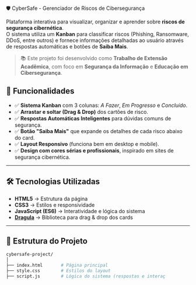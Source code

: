 🛡️ CyberSafe - Gerenciador de Riscos de Cibersegurança

Plataforma interativa para visualizar, organizar e aprender sobre **riscos de segurança cibernética**.  
O sistema utiliza um **Kanban** para classificar riscos (Phishing, Ransomware, DDoS, entre outros) e fornece informações detalhadas ao usuário através de respostas automáticas e botões de **Saiba Mais**.

> 📚 Este projeto foi desenvolvido como **Trabalho de Extensão Acadêmica**, com foco em **Segurança da Informação** e **Educação em Cibersegurança**.

## 🚀 Funcionalidades

- ✅ **Sistema Kanban** com 3 colunas: *A Fazer*, *Em Progresso* e *Concluído*.  
- ✅ **Arrastar e soltar (Drag & Drop)** dos cartões de risco.  
- ✅ **Respostas Automáticas Inteligentes** para dúvidas comuns de segurança.  
- ✅ **Botão "Saiba Mais"** que expande os detalhes de cada risco abaixo do card.  
- ✅ **Layout Responsivo** (funciona bem em desktop e mobile).  
- ✅ **Design com cores sérias e profissionais**, inspirado em sites de segurança cibernética.  

---

## 🛠️ Tecnologias Utilizadas

- **HTML5** → Estrutura da página  
- **CSS3** → Estilos e responsividade  
- **JavaScript (ES6)** → Interatividade e lógica do sistema  
- **[Dragula](https://bevacqua.github.io/dragula/)** → Biblioteca para drag & drop dos cards  

---

## 📂 Estrutura do Projeto

```bash
cybersafe-project/
│
├── index.html       # Página principal
├── style.css        # Estilos do layout
├── script.js        # Lógica do sistema (respostas e interaç
